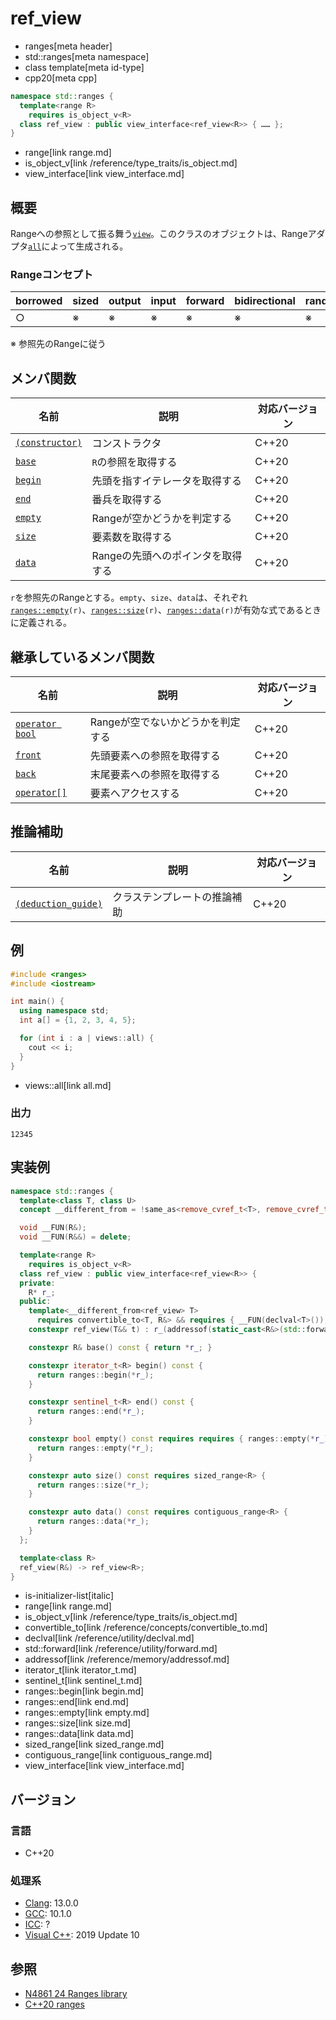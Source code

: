 # ref_view
* ranges[meta header]
* std::ranges[meta namespace]
* class template[meta id-type]
* cpp20[meta cpp]

```cpp
namespace std::ranges {
  template<range R>
    requires is_object_v<R>
  class ref_view : public view_interface<ref_view<R>> { …… };
}
```
* range[link range.md]
* is_object_v[link /reference/type_traits/is_object.md]
* view_interface[link view_interface.md]

## 概要

Rangeへの参照として振る舞う[`view`](view.md)。このクラスのオブジェクトは、Rangeアダプタ[`all`](all.md)によって生成される。

### Rangeコンセプト

| borrowed | sized | output | input | forward | bidirectional | random_access | contiguous | common | viewable | view |
|----------|-------|--------|-------|---------|---------------|---------------|------------|--------|----------|------|
| ○       | ※    | ※     | ※    | ※      | ※            | ※            | ※         | ※     | ○       | ○   |

※ 参照先のRangeに従う

## メンバ関数

| 名前                                             | 説明                              | 対応バージョン |
|--------------------------------------------------|-----------------------------------|----------------|
| [`(constructor)`](ref_view/op_constructor.md.nolink)  | コンストラクタ                    | C++20          |
| [`base`](ref_view/base.md.nolink)                     | `R`の参照を取得する               | C++20          |
| [`begin`](ref_view/begin.md.nolink)                   | 先頭を指すイテレータを取得する    | C++20          |
| [`end`](ref_view/end.md.nolink)                       | 番兵を取得する                    | C++20          |
| [`empty`](ref_view/empty.md.nolink)                   | Rangeが空かどうかを判定する       | C++20          |
| [`size`](ref_view/size.md.nolink)                     | 要素数を取得する                  | C++20          |
| [`data`](ref_view/data.md.nolink)                     | Rangeの先頭へのポインタを取得する | C++20          |

`r`を参照先のRangeとする。`empty`、`size`、`data`は、それぞれ[`ranges::empty`](empty.md)`(r)`、[`ranges::size`](size.md)`(r)`、[`ranges::data`](data.md)`(r)`が有効な式であるときに定義される。

## 継承しているメンバ関数

| 名前                                         | 説明                              | 対応バージョン |
|----------------------------------------------|-----------------------------------|----------------|
| [`operator bool`](view_interface/op_bool.md) | Rangeが空でないかどうかを判定する | C++20          |
| [`front`](view_interface/front.md)           | 先頭要素への参照を取得する        | C++20          |
| [`back`](view_interface/back.md)             | 末尾要素への参照を取得する        | C++20          |
| [`operator[]`](view_interface/op_at.md)      | 要素へアクセスする                | C++20          |

## 推論補助

| 名前                                                  | 説明                         | 対応バージョン |
|-------------------------------------------------------|------------------------------|----------------|
| [`(deduction_guide)`](ref_view/op_deduction_guide.md.nolink) | クラステンプレートの推論補助 | C++20          |

## 例
```cpp example
#include <ranges>
#include <iostream>

int main() {
  using namespace std;
  int a[] = {1, 2, 3, 4, 5};

  for (int i : a | views::all) {
    cout << i;
  }
}
```
* views::all[link all.md]

### 出力
```
12345
```

## 実装例
```cpp
namespace std::ranges {
  template<class T, class U>
  concept __different_from = !same_as<remove_cvref_t<T>, remove_cvref_t<U>>;

  void __FUN(R&);
  void __FUN(R&&) = delete;

  template<range R>
    requires is_object_v<R>
  class ref_view : public view_interface<ref_view<R>> {
  private:
    R* r_;
  public:
    template<__different_from<ref_view> T>
      requires convertible_to<T, R&> && requires { __FUN(declval<T>()); }
    constexpr ref_view(T&& t) : r_(addressof(static_cast<R&>(std::forward<T>(t)))) {}

    constexpr R& base() const { return *r_; }

    constexpr iterator_t<R> begin() const {
      return ranges::begin(*r_);
    }

    constexpr sentinel_t<R> end() const {
      return ranges::end(*r_);
    }

    constexpr bool empty() const requires requires { ranges::empty(*r_); } {
      return ranges::empty(*r_);
    }

    constexpr auto size() const requires sized_range<R> {
      return ranges::size(*r_);
    }

    constexpr auto data() const requires contiguous_range<R> {
      return ranges::data(*r_);
    }
  };

  template<class R>
  ref_view(R&) -> ref_view<R>;
}
```
* is-initializer-list[italic]
* range[link range.md]
* is_object_v[link /reference/type_traits/is_object.md]
* convertible_to[link /reference/concepts/convertible_to.md]
* declval[link /reference/utility/declval.md]
* std::forward[link /reference/utility/forward.md]
* addressof[link /reference/memory/addressof.md]
* iterator_t[link iterator_t.md]
* sentinel_t[link sentinel_t.md]
* ranges::begin[link begin.md]
* ranges::end[link end.md]
* ranges::empty[link empty.md]
* ranges::size[link size.md]
* ranges::data[link data.md]
* sized_range[link sized_range.md]
* contiguous_range[link contiguous_range.md]
* view_interface[link view_interface.md]

## バージョン
### 言語
- C++20

### 処理系
- [Clang](/implementation.md#clang): 13.0.0
- [GCC](/implementation.md#gcc): 10.1.0
- [ICC](/implementation.md#icc): ?
- [Visual C++](/implementation.md#visual_cpp): 2019 Update 10

## 参照
- [N4861 24 Ranges library](https://timsong-cpp.github.io/cppwp/n4861/ranges)
- [C++20 ranges](https://techbookfest.org/product/5134506308665344)
